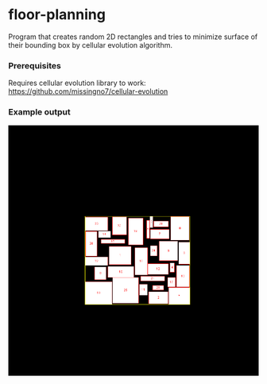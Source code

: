 # floor-planning
Program that creates random 2D rectangles and tries to minimize surface of their bounding box by cellular evolution algorithm.

### Prerequisites
Requires cellular evolution library to work: 
https://github.com/missingno7/cellular-evolution

### Example output
![example_output](https://github.com/missingno7/project-images/blob/master/IGEN15257.png)

